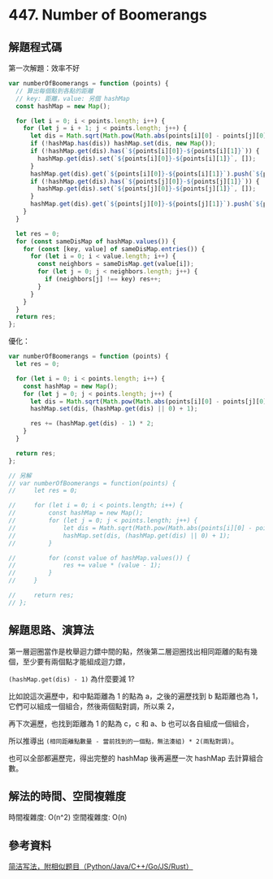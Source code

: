 # 447. Number of Boomerangs

## 解題程式碼

第一次解題：效率不好

```javascript
var numberOfBoomerangs = function (points) {
  // 算出每個點到各點的距離
  // key: 距離，value: 另個 hashMap
  const hashMap = new Map();

  for (let i = 0; i < points.length; i++) {
    for (let j = i + 1; j < points.length; j++) {
      let dis = Math.sqrt(Math.pow(Math.abs(points[i][0] - points[j][0]), 2) + Math.pow(Math.abs(points[i][1] - points[j][1]), 2));
      if (!hashMap.has(dis)) hashMap.set(dis, new Map());
      if (!hashMap.get(dis).has(`${points[i][0]}-${points[i][1]}`)) {
        hashMap.get(dis).set(`${points[i][0]}-${points[i][1]}`, []);
      }
      hashMap.get(dis).get(`${points[i][0]}-${points[i][1]}`).push(`${points[j][0]}-${points[j][1]}`);
      if (!hashMap.get(dis).has(`${points[j][0]}-${points[j][1]}`)) {
        hashMap.get(dis).set(`${points[j][0]}-${points[j][1]}`, []);
      }
      hashMap.get(dis).get(`${points[j][0]}-${points[j][1]}`).push(`${points[i][0]}-${points[i][1]}`);
    }
  }

  let res = 0;
  for (const sameDisMap of hashMap.values()) {
    for (const [key, value] of sameDisMap.entries()) {
      for (let i = 0; i < value.length; i++) {
        const neighbors = sameDisMap.get(value[i]);
        for (let j = 0; j < neighbors.length; j++) {
          if (neighbors[j] !== key) res++;
        }
      }
    }
  }
  return res;
};
```

優化：

```javascript
var numberOfBoomerangs = function (points) {
  let res = 0;

  for (let i = 0; i < points.length; i++) {
    const hashMap = new Map();
    for (let j = 0; j < points.length; j++) {
      let dis = Math.sqrt(Math.pow(Math.abs(points[i][0] - points[j][0]), 2) + Math.pow(Math.abs(points[i][1] - points[j][1]), 2));
      hashMap.set(dis, (hashMap.get(dis) || 0) + 1);

      res += (hashMap.get(dis) - 1) * 2;
    }
  }

  return res;
};

// 另解
// var numberOfBoomerangs = function(points) {
//     let res = 0;

//     for (let i = 0; i < points.length; i++) {
//         const hashMap = new Map();
//         for (let j = 0; j < points.length; j++) {
//             let dis = Math.sqrt(Math.pow(Math.abs(points[i][0] - points[j][0]), 2) + Math.pow(Math.abs(points[i][1] - points[j][1]), 2));
//             hashMap.set(dis, (hashMap.get(dis) || 0) + 1);
//         }

//         for (const value of hashMap.values()) {
//             res += value * (value - 1);
//         }
//     }

//     return res;
// };
```

## 解題思路、演算法

第一層迴圈當作是枚舉迴力鏢中間的點，然後第二層迴圈找出相同距離的點有幾個，至少要有兩個點才能組成迴力鏢，

`(hashMap.get(dis) - 1)` 為什麼要減 1?

比如說這次遍歷中，和中點距離為 1 的點為 a，之後的遍歷找到 b 點距離也為 1，它們可以組成一個組合，然後兩個點對調，所以乘 2，

再下次遍歷，也找到距離為 1 的點為 c，c 和 a、b 也可以各自組成一個組合，

所以推導出 `(相同距離點數量 - 當前找到的一個點，無法湊組) * 2(兩點對調)`。

也可以全部都遍歷完，得出完整的 hashMap 後再遍歷一次 hashMap 去計算組合數。

## 解法的時間、空間複雜度

時間複雜度: O(n^2)
空間複雜度: O(n)

## 參考資料

[简洁写法，附相似题目（Python/Java/C++/Go/JS/Rust）](https://leetcode.cn/problems/number-of-boomerangs/solutions/2595488/jian-ji-xie-fa-fu-xiang-si-ti-mu-pythonj-39p8/)
